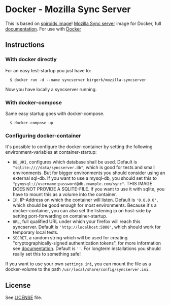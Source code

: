 # Docker - Mozilla Sync Server

This is based on [spiroids image](https://github.com/spiroid/docker-mozilla-syncserver)!
[Mozilla Sync server](https://github.com/mozilla-services/syncserver) image for Docker, full [documentation](https://docs.services.mozilla.com/howtos/run-sync-1.5.html).
For use with [Docker](http://docker.io)

## Instructions

### With docker directly
For an easy test-startup you just have to:
```
  $ docker run -d --name syncserver birgerk/mozilla-syncserver
```

Now you have locally a syncserver running.


### With docker-compose
Same easy startup goes with docker-compose.
```
  $ docker-compose up
```

### Configuring docker-container
It's possible to configure the docker-container by setting the following environment-variables at container-startup:
* `DB_URI`, configures which database shall be used. Default is `"sqlite:////data/syncserver.db"`, which is good for tests and small environments. But for bigger environments you should consider using an external sql-db. If you want to use a mysql-db, you should set this to `"pymysql://username:password@db.example.com/sync"`. THIS IMAGE DOES NOT PROVIDE A SQLITE-FILE. If you want to use it with sqlite, you have to mount this as a volume into the container.
* `IP`, IP-Address on which the container will listen. Default is `'0.0.0.0'`, which should be good enough for most environments. Because it's a docker-container, you can also set the listening ip on host-side by setting port-forwarding on container-startup.
* `URL`, full qualified URL under which your firefox will reach this syncserver. Default is `'http://localhost:5000'`, which should work for temporary local tests.
* `SECRET`, a random string which will be used for creating "cryptographically-signed authentication tokens", for more information see [documentation](https://docs.services.mozilla.com/howtos/run-sync-1.5.html#further-configuration). Default is `''`. For longterm installations you should really set this to something safe!

If you want to use your own `settings.ini`, you can mount the file as a docker-volume to the path `/usr/local/share/config/syncserver.ini`.


## License

See [LICENSE](LICENSE) file.
